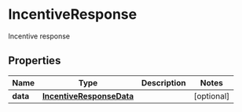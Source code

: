 

# IncentiveResponse

Incentive response

## Properties

| Name | Type | Description | Notes |
|------------ | ------------- | ------------- | -------------|
|**data** | [**IncentiveResponseData**](IncentiveResponseData.md) |  |  [optional] |



